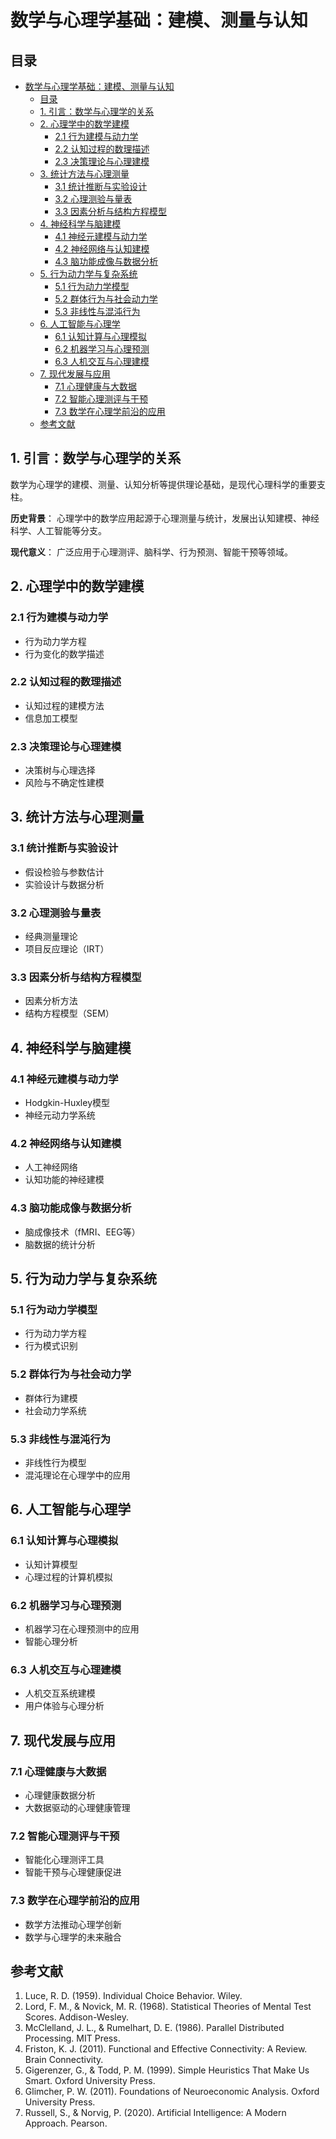 # 数学与心理学基础：建模、测量与认知

## 目录

- [数学与心理学基础：建模、测量与认知](#数学与心理学基础建模测量与认知)
  - [目录](#目录)
  - [1. 引言：数学与心理学的关系](#1-引言数学与心理学的关系)
  - [2. 心理学中的数学建模](#2-心理学中的数学建模)
    - [2.1 行为建模与动力学](#21-行为建模与动力学)
    - [2.2 认知过程的数理描述](#22-认知过程的数理描述)
    - [2.3 决策理论与心理建模](#23-决策理论与心理建模)
  - [3. 统计方法与心理测量](#3-统计方法与心理测量)
    - [3.1 统计推断与实验设计](#31-统计推断与实验设计)
    - [3.2 心理测验与量表](#32-心理测验与量表)
    - [3.3 因素分析与结构方程模型](#33-因素分析与结构方程模型)
  - [4. 神经科学与脑建模](#4-神经科学与脑建模)
    - [4.1 神经元建模与动力学](#41-神经元建模与动力学)
    - [4.2 神经网络与认知建模](#42-神经网络与认知建模)
    - [4.3 脑功能成像与数据分析](#43-脑功能成像与数据分析)
  - [5. 行为动力学与复杂系统](#5-行为动力学与复杂系统)
    - [5.1 行为动力学模型](#51-行为动力学模型)
    - [5.2 群体行为与社会动力学](#52-群体行为与社会动力学)
    - [5.3 非线性与混沌行为](#53-非线性与混沌行为)
  - [6. 人工智能与心理学](#6-人工智能与心理学)
    - [6.1 认知计算与心理模拟](#61-认知计算与心理模拟)
    - [6.2 机器学习与心理预测](#62-机器学习与心理预测)
    - [6.3 人机交互与心理建模](#63-人机交互与心理建模)
  - [7. 现代发展与应用](#7-现代发展与应用)
    - [7.1 心理健康与大数据](#71-心理健康与大数据)
    - [7.2 智能心理测评与干预](#72-智能心理测评与干预)
    - [7.3 数学在心理学前沿的应用](#73-数学在心理学前沿的应用)
  - [参考文献](#参考文献)

## 1. 引言：数学与心理学的关系

数学为心理学的建模、测量、认知分析等提供理论基础，是现代心理科学的重要支柱。

**历史背景**：
心理学中的数学应用起源于心理测量与统计，发展出认知建模、神经科学、人工智能等分支。

**现代意义**：
广泛应用于心理测评、脑科学、行为预测、智能干预等领域。

## 2. 心理学中的数学建模

### 2.1 行为建模与动力学

- 行为动力学方程
- 行为变化的数学描述

### 2.2 认知过程的数理描述

- 认知过程的建模方法
- 信息加工模型

### 2.3 决策理论与心理建模

- 决策树与心理选择
- 风险与不确定性建模

## 3. 统计方法与心理测量

### 3.1 统计推断与实验设计

- 假设检验与参数估计
- 实验设计与数据分析

### 3.2 心理测验与量表

- 经典测量理论
- 项目反应理论（IRT）

### 3.3 因素分析与结构方程模型

- 因素分析方法
- 结构方程模型（SEM）

## 4. 神经科学与脑建模

### 4.1 神经元建模与动力学

- Hodgkin-Huxley模型
- 神经元动力学系统

### 4.2 神经网络与认知建模

- 人工神经网络
- 认知功能的神经建模

### 4.3 脑功能成像与数据分析

- 脑成像技术（fMRI、EEG等）
- 脑数据的统计分析

## 5. 行为动力学与复杂系统

### 5.1 行为动力学模型

- 行为动力学方程
- 行为模式识别

### 5.2 群体行为与社会动力学

- 群体行为建模
- 社会动力学系统

### 5.3 非线性与混沌行为

- 非线性行为模型
- 混沌理论在心理学中的应用

## 6. 人工智能与心理学

### 6.1 认知计算与心理模拟

- 认知计算模型
- 心理过程的计算机模拟

### 6.2 机器学习与心理预测

- 机器学习在心理预测中的应用
- 智能心理分析

### 6.3 人机交互与心理建模

- 人机交互系统建模
- 用户体验与心理分析

## 7. 现代发展与应用

### 7.1 心理健康与大数据

- 心理健康数据分析
- 大数据驱动的心理健康管理

### 7.2 智能心理测评与干预

- 智能化心理测评工具
- 智能干预与心理健康促进

### 7.3 数学在心理学前沿的应用

- 数学方法推动心理学创新
- 数学与心理学的未来融合

## 参考文献

1. Luce, R. D. (1959). Individual Choice Behavior. Wiley.
2. Lord, F. M., & Novick, M. R. (1968). Statistical Theories of Mental Test Scores. Addison-Wesley.
3. McClelland, J. L., & Rumelhart, D. E. (1986). Parallel Distributed Processing. MIT Press.
4. Friston, K. J. (2011). Functional and Effective Connectivity: A Review. Brain Connectivity.
5. Gigerenzer, G., & Todd, P. M. (1999). Simple Heuristics That Make Us Smart. Oxford University Press.
6. Glimcher, P. W. (2011). Foundations of Neuroeconomic Analysis. Oxford University Press.
7. Russell, S., & Norvig, P. (2020). Artificial Intelligence: A Modern Approach. Pearson.
